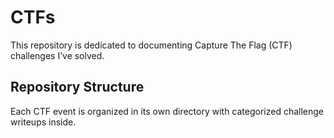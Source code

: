 # CTFs 
 
This repository is dedicated to documenting Capture The Flag (CTF) challenges I’ve solved.

## Repository Structure

Each CTF event is organized in its own directory with categorized challenge writeups inside.

